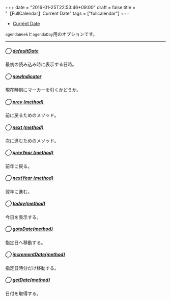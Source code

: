 +++
date = "2016-01-25T22:53:46+09:00"
draft = false
title = "【FullCalendar】Current Date"
tags = ["fullcalendar"]
+++

- [Current Date](http://fullcalendar.io/docs/current_date/)

`agendaWeek`と`agendaDay`用のオプションです。

<hr>

##### ◯ [defaultDate](http://fullcalendar.io/docs/current_date/defaultDate)

最初の読み込み時に表示する日時。

##### ◯ [nowIndicator](http://fullcalendar.io/docs/current_date/nowIndicator)

現在時刻にマーカーを引くかどうか。

##### ◯ [prev (method)](http://fullcalendar.io/docs/current_date/prev)

前に戻るためのメソッド。

##### ◯ [next (method)](http://fullcalendar.io/docs/current_date/next)

次に進むためのメソッド。

##### ◯ [prevYear (method)](http://fullcalendar.io/docs/current_date/prevYear)

前年に戻る。

##### ◯ [nextYear (method)](http://fullcalendar.io/docs/current_date/nextYear)

翌年に進む。

##### ◯ [today(method)](http://fullcalendar.io/docs/current_date/today)

今日を表示する。

##### ◯ [gotoDate(method)](http://fullcalendar.io/docs/current_date/gotoDate)

指定日へ移動する。

##### ◯ [incrementDate(method)](http://fullcalendar.io/docs/current_date/incrementDate)

指定日時分だけ移動する。

##### ◯ [getDate(method)](http://fullcalendar.io/docs/current_date/getDate)

日付を取得する。
